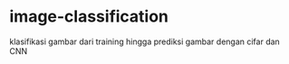 # image-classification
klasifikasi gambar dari training hingga prediksi gambar dengan cifar dan CNN 
